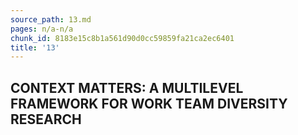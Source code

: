 ```yaml
---
source_path: 13.md
pages: n/a-n/a
chunk_id: 8183e15c8b1a561d90d0cc59859fa21ca2ec6401
title: '13'
---
```

## CONTEXT MATTERS: A MULTILEVEL FRAMEWORK FOR WORK TEAM DIVERSITY RESEARCH
